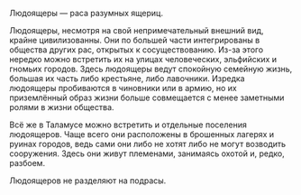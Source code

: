Людоящеры — раса разумных ящериц.
 
Людоящеры, несмотря на свой непримечательный внешний вид, крайне цивилизованны. Они по большей части интегрированы в общества других рас, открытых к сосуществованию. Из-за этого нередко можно встретить их на улицах человеческих, эльфийских и гномьих городов. Здесь людоящеры ведут спокойную семейную жизнь, большая их часть либо крестьяне, либо лавочники. Изредка людоящеры пробиваются в чиновники или в армию, но их приземлённый образ жизни больше совмещается с менее заметными ролями в жизни общества.
 
Всё же в Таламусе можно встретить и отдельные поселения людоящеров. Чаще всего они расположены в брошенных лагерях и руинах городов, ведь сами они либо не хотят либо не могут возводить сооружения. Здесь они живут племенами, занимаясь охотой и, редко, разбоем.

Людоящеров не разделяют на подрасы.